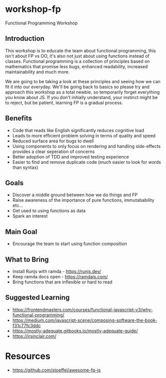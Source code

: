 # workshop-fp
Functional Programming Workshop

## Introduction
This workshop is to educate the team about functional programming, this isn't about FP vs OO, it's also not just about using functions instead of classes. Functional programming is a collection of principles based on mathematics that promise less bugs, enhanced readability, increased maintainability and much more.

We are going to be taking a look at these principles and seeing how we can fit it into our everyday. We'll be going back to basics so please try and approach this workshop as a total newbie, so temporarily forget everything you know about JS. If you don't initially understand, your instinct might be to reject, but be patient, learning FP is a gradual process.

## Benefits
* Code that reads like English significantly reduces cognitive load
* Leads to more efficient problem solving in terms of quality and speed
* Reduced surface area for bugs to dwell
* Using components to only focus on rendering and handling side-effects provides a clear seperation of concerns
* Better adoption of TDD and improved testing experience
* Easier to find and remove duplicate code (much easier to look for words than syntax)

## Goals
* Discover a middle ground between how we do things and FP
* Raise awareness of the importance of pure functions, immutabability etc...
* Get used to using functions as data
* Spark an interest

## Main Goal
* Encourage the team to start using function composition

## What to Bring
* Install Runjs with ramda - https://runjs.dev/
* Keep ramda docs open - https://ramdajs.com/
* Bring functions that are inflexible or hard to read

## Suggested Learning
* https://frontendmasters.com/courses/functional-javascript-v3/why-functional-programming/
* https://medium.com/javascript-scene/composing-software-the-book-f31c77fc3ddc
* https://mostly-adequate.gitbooks.io/mostly-adequate-guide/
* https://jrsinclair.com/

# Resources
* https://github.com/stoeffel/awesome-fp-js